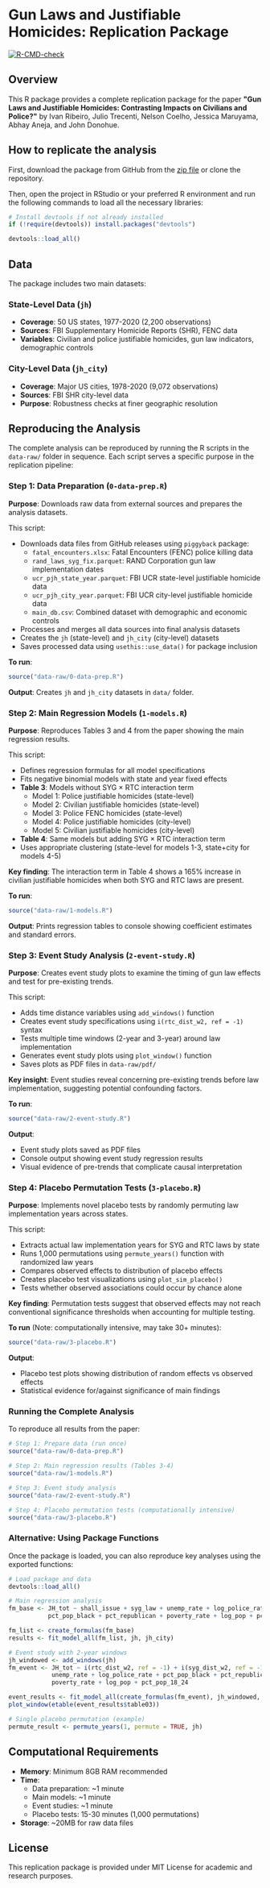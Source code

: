 # Gun Laws and Justifiable Homicides: Replication Package

[![R-CMD-check](https://github.com/username/gunLawsJH/workflows/R-CMD-check/badge.svg)](https://github.com/username/gunLawsJH/actions)

## Overview

This R package provides a complete replication package for the paper **"Gun Laws and Justifiable Homicides: Contrasting Impacts on Civilians and Police?"** by Ivan Ribeiro, Julio Trecenti, Nelson Coelho, Jessica Maruyama, Abhay Aneja, and John Donohue.

## How to replicate the analysis

First, download the package from GitHub from the [zip file]() or clone the repository.

Then, open the project in RStudio or your preferred R environment and run the following commands to load all the necessary libraries:

```r
# Install devtools if not already installed
if (!require(devtools)) install.packages("devtools")

devtools::load_all()
```

## Data

The package includes two main datasets:

### State-Level Data (`jh`)
- **Coverage**: 50 US states, 1977-2020 (2,200 observations)
- **Sources**: FBI Supplementary Homicide Reports (SHR), FENC data
- **Variables**: Civilian and police justifiable homicides, gun law indicators, demographic controls

### City-Level Data (`jh_city`)
- **Coverage**: Major US cities, 1978-2020 (9,072 observations)  
- **Sources**: FBI SHR city-level data
- **Purpose**: Robustness checks at finer geographic resolution

## Reproducing the Analysis

The complete analysis can be reproduced by running the R scripts in the `data-raw/` folder in sequence. Each script serves a specific purpose in the replication pipeline:

### Step 1: Data Preparation (`0-data-prep.R`)

**Purpose**: Downloads raw data from external sources and prepares the analysis datasets.

This script:
- Downloads data files from GitHub releases using `piggyback` package:
  - `fatal_encounters.xlsx`: Fatal Encounters (FENC) police killing data
  - `rand_laws_syg_fix.parquet`: RAND Corporation gun law implementation dates
  - `ucr_pjh_state_year.parquet`: FBI UCR state-level justifiable homicide data
  - `ucr_pjh_city_year.parquet`: FBI UCR city-level justifiable homicide data
  - `main_db.csv`: Combined dataset with demographic and economic controls
- Processes and merges all data sources into final analysis datasets
- Creates the `jh` (state-level) and `jh_city` (city-level) datasets
- Saves processed data using `usethis::use_data()` for package inclusion

**To run**:
```r
source("data-raw/0-data-prep.R")
```

**Output**: Creates `jh` and `jh_city` datasets in `data/` folder.

### Step 2: Main Regression Models (`1-models.R`)

**Purpose**: Reproduces Tables 3 and 4 from the paper showing the main regression results.

This script:
- Defines regression formulas for all model specifications
- Fits negative binomial models with state and year fixed effects
- **Table 3**: Models without SYG × RTC interaction term
  - Model 1: Police justifiable homicides (state-level)
  - Model 2: Civilian justifiable homicides (state-level)  
  - Model 3: Police FENC homicides (state-level)
  - Model 4: Police justifiable homicides (city-level)
  - Model 5: Civilian justifiable homicides (city-level)
- **Table 4**: Same models but adding SYG × RTC interaction term
- Uses appropriate clustering (state-level for models 1-3, state+city for models 4-5)

**Key finding**: The interaction term in Table 4 shows a 165% increase in civilian justifiable homicides when both SYG and RTC laws are present.

**To run**:
```r
source("data-raw/1-models.R")
```

**Output**: Prints regression tables to console showing coefficient estimates and standard errors.

### Step 3: Event Study Analysis (`2-event-study.R`)

**Purpose**: Creates event study plots to examine the timing of gun law effects and test for pre-existing trends.

This script:
- Adds time distance variables using `add_windows()` function
- Creates event study specifications using `i(rtc_dist_w2, ref = -1)` syntax
- Tests multiple time windows (2-year and 3-year) around law implementation
- Generates event study plots using `plot_window()` function
- Saves plots as PDF files in `data-raw/pdf/`

**Key insight**: Event studies reveal concerning pre-existing trends before law implementation, suggesting potential confounding factors.

**To run**:
```r
source("data-raw/2-event-study.R")
```

**Output**: 
- Event study plots saved as PDF files
- Console output showing event study regression results
- Visual evidence of pre-trends that complicate causal interpretation

### Step 4: Placebo Permutation Tests (`3-placebo.R`)

**Purpose**: Implements novel placebo tests by randomly permuting law implementation years across states.

This script:
- Extracts actual law implementation years for SYG and RTC laws by state
- Runs 1,000 permutations using `permute_years()` function with randomized law years
- Compares observed effects to distribution of placebo effects
- Creates placebo test visualizations using `plot_sim_placebo()`
- Tests whether observed associations could occur by chance alone

**Key finding**: Permutation tests suggest that observed effects may not reach conventional significance thresholds when accounting for multiple testing.

**To run** (Note: computationally intensive, may take 30+ minutes):
```r
source("data-raw/3-placebo.R")
```

**Output**:
- Placebo test plots showing distribution of random effects vs observed effects
- Statistical evidence for/against significance of main findings

### Running the Complete Analysis

To reproduce all results from the paper:

```r
# Step 1: Prepare data (run once)
source("data-raw/0-data-prep.R")

# Step 2: Main regression results (Tables 3-4)
source("data-raw/1-models.R")

# Step 3: Event study analysis 
source("data-raw/2-event-study.R")

# Step 4: Placebo permutation tests (computationally intensive)
source("data-raw/3-placebo.R")
```

### Alternative: Using Package Functions

Once the package is loaded, you can also reproduce key analyses using the exported functions:

```r
# Load package and data
devtools::load_all()

# Main regression analysis
fm_base <- JH_tot ~ shall_issue + syg_law + unemp_rate + log_police_rate + 
           pct_pop_black + pct_republican + poverty_rate + log_pop + pct_pop_18_24

fm_list <- create_formulas(fm_base)
results <- fit_model_all(fm_list, jh, jh_city)

# Event study with 2-year windows
jh_windowed <- add_windows(jh)
fm_event <- JH_tot ~ i(rtc_dist_w2, ref = -1) + i(syg_dist_w2, ref = -1) + 
            unemp_rate + log_police_rate + pct_pop_black + pct_republican + 
            poverty_rate + log_pop + pct_pop_18_24

event_results <- fit_model_all(create_formulas(fm_event), jh_windowed, jh_city)
plot_window(etable(event_results$table03))

# Single placebo permutation (example)
permute_result <- permute_years(1, permute = TRUE, jh)
```

## Computational Requirements

- **Memory**: Minimum 8GB RAM recommended
- **Time**: 
  - Data preparation: ~1 minute
  - Main models: ~1 minute
  - Event studies: ~1 minute
  - Placebo tests: 15-30 minutes (1,000 permutations)
- **Storage**: ~20MB for raw data files

## License

This replication package is provided under MIT License for academic and research purposes.
